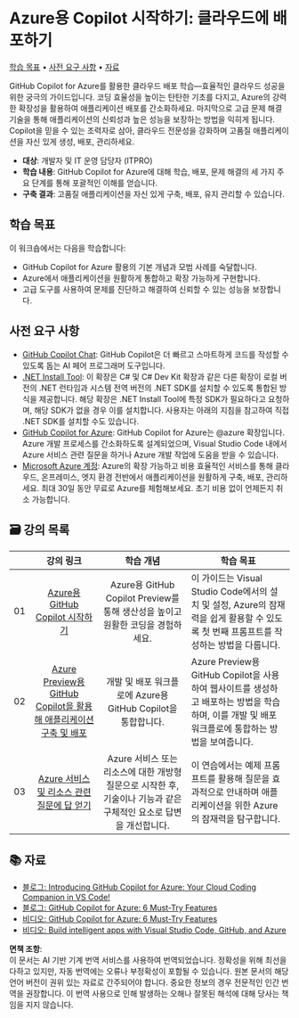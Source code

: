# Azure용 Copilot 시작하기: 클라우드에 배포하기

[학습 목표](../../../06-Using-GitHub-Copilot-for-Azure-to-Deploy-to-Cloud) • [사전 요구 사항](../../../06-Using-GitHub-Copilot-for-Azure-to-Deploy-to-Cloud) • [자료](../../../06-Using-GitHub-Copilot-for-Azure-to-Deploy-to-Cloud)

GitHub Copilot for Azure를 활용한 클라우드 배포 학습—효율적인 클라우드 성공을 위한 궁극의 가이드입니다. 코딩 효율성을 높이는 탄탄한 기초를 다지고, Azure의 강력한 확장성을 활용하여 애플리케이션 배포를 간소화하세요. 마지막으로 고급 문제 해결 기술을 통해 애플리케이션의 신뢰성과 높은 성능을 보장하는 방법을 익히게 됩니다. Copilot을 믿을 수 있는 조력자로 삼아, 클라우드 전문성을 강화하며 고품질 애플리케이션을 자신 있게 생성, 배포, 관리하세요.

- **대상**: 개발자 및 IT 운영 담당자 (ITPRO)
- **학습 내용**: GitHub Copilot for Azure에 대해 학습, 배포, 문제 해결의 세 가지 주요 단계를 통해 포괄적인 이해를 얻습니다.
- **구축 결과**: 고품질 애플리케이션을 자신 있게 구축, 배포, 유지 관리할 수 있습니다.

<a name="Learn"/>

## 학습 목표

이 워크숍에서는 다음을 학습합니다:

- GitHub Copilot for Azure 활용의 기본 개념과 모범 사례를 숙달합니다.
- Azure에서 애플리케이션을 원활하게 통합하고 확장 가능하게 구현합니다.
- 고급 도구를 사용하여 문제를 진단하고 해결하여 신뢰할 수 있는 성능을 보장합니다.

<a name="pre-req"/>

## 사전 요구 사항

- [GitHub Copilot Chat](https://marketplace.visualstudio.com/items?itemName=GitHub.copilot): GitHub Copilot은 더 빠르고 스마트하게 코드를 작성할 수 있도록 돕는 AI 페어 프로그래머 도구입니다.
- [.NET Install Tool](https://marketplace.visualstudio.com/items?itemName=ms-dotnettools.vscode-dotnet-runtime): 이 확장은 C# 및 C# Dev Kit 확장과 같은 다른 확장이 로컬 버전의 .NET 런타임과 시스템 전역 버전의 .NET SDK를 설치할 수 있도록 통합된 방식을 제공합니다. 해당 확장은 .NET Install Tool에 특정 SDK가 필요하다고 요청하며, 해당 SDK가 없을 경우 이를 설치합니다. 사용자는 아래의 지침을 참고하여 직접 .NET SDK를 설치할 수도 있습니다.
- [GitHub Copilot for Azure](https://marketplace.visualstudio.com/items?itemName=ms-azuretools.vscode-azure-github-copilot): GitHub Copilot for Azure는 @azure 확장입니다. Azure 개발 프로세스를 간소화하도록 설계되었으며, Visual Studio Code 내에서 Azure 서비스 관련 질문을 하거나 Azure 개발 작업에 도움을 받을 수 있습니다.
- [Microsoft Azure 계정](https://azure.microsoft.com/pricing/purchase-options/azure-account): Azure의 확장 가능하고 비용 효율적인 서비스를 통해 클라우드, 온프레미스, 엣지 환경 전반에서 애플리케이션을 원활하게 구축, 배포, 관리하세요. 최대 30일 동안 무료로 Azure를 체험해보세요. 초기 비용 없이 언제든지 취소 가능합니다.

<a name="book"/>

## 🗃️ 강의 목록
|       |              강의 링크              |                       학습 개념                       |                     학습 목표                 |                             
| :---: | :------------------------------------: | :---------------------------------------------------------: | ----------------------------------------------------------- |
| 01 | [Azure용 GitHub Copilot 시작하기](https://github.com/microsoft/mastering-github-copilot-for-dotnet-csharp-developers/blob/main/06-Using-GitHub-Copilot-for-Azure-to-Deploy-to-Cloud/01-Getting-Started-with-GitHub-Copilot-for-Azure.md) | Azure용 GitHub Copilot Preview를 통해 생산성을 높이고 원활한 코딩을 경험하세요. | 이 가이드는 Visual Studio Code에서의 설치 및 설정, Azure의 잠재력을 쉽게 활용할 수 있도록 첫 번째 프롬프트를 작성하는 방법을 다룹니다. |
| 02 | [Azure Preview용 GitHub Copilot을 활용해 애플리케이션 구축 및 배포](https://github.com/microsoft/mastering-github-copilot-for-dotnet-csharp-developers/blob/main/06-Using-GitHub-Copilot-for-Azure-to-Deploy-to-Cloud/02-Build-and-deploy-your-application-with-GitHub-Copilot-for-Azure.md) | 개발 및 배포 워크플로에 Azure용 GitHub Copilot을 통합합니다. | Azure Preview용 GitHub Copilot을 사용하여 웹사이트를 생성하고 배포하는 방법을 학습하며, 이를 개발 및 배포 워크플로에 통합하는 방법을 보여줍니다. |
| 03 | [Azure 서비스 및 리소스 관련 질문에 답 얻기](https://github.com/microsoft/mastering-github-copilot-for-dotnet-csharp-developers/blob/main/06-Using-GitHub-Copilot-for-Azure-to-Deploy-to-Cloud/03-Get-Answers-to-your-Questions-about-Azure-Services-and-Resources.md) | Azure 서비스 또는 리소스에 대한 개방형 질문으로 시작한 후, 기술이나 기능과 같은 구체적인 요소로 답변을 개선합니다. | 이 연습에서는 예제 프롬프트를 활용해 질문을 효과적으로 안내하며 애플리케이션을 위한 Azure의 잠재력을 탐구합니다. |

## :books: 자료

- [블로그: Introducing GitHub Copilot for Azure: Your Cloud Coding Companion in VS Code!](https://techcommunity.microsoft.com/t5/microsoft-developer-community/introducing-github-copilot-for-azure-your-cloud-coding-companion/ba-p/4127644)
- [블로그: GitHub Copilot for Azure: 6 Must-Try Features](https://techcommunity.microsoft.com/t5/microsoft-developer-community/github-copilot-for-azure-6-must-try-features/ba-p/4283126)
- [비디오: GitHub Copilot for Azure: 6 Must-Try Features](https://youtube.com/playlist?list=PLlrxD0HtieHgdwrN6ooxApdfBKTJK7465&si=9rl-kNItvFPeqhwa)
- [비디오: Build intelligent apps with Visual Studio Code, GitHub, and Azure](https://youtu.be/30OpmbWL1t8?si=FvkRqa-wxTHaU3qA&t=1024)

**면책 조항**:  
이 문서는 AI 기반 기계 번역 서비스를 사용하여 번역되었습니다. 정확성을 위해 최선을 다하고 있지만, 자동 번역에는 오류나 부정확성이 포함될 수 있습니다. 원본 문서의 해당 언어 버전이 권위 있는 자료로 간주되어야 합니다. 중요한 정보의 경우 전문적인 인간 번역을 권장합니다. 이 번역 사용으로 인해 발생하는 오해나 잘못된 해석에 대해 당사는 책임을 지지 않습니다.
